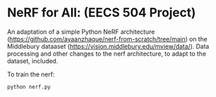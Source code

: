 # NeRF for All: (EECS 504 Project)

An adaptation of a simple Python NeRF architecture (https://github.com/ayaanzhaque/nerf-from-scratch/tree/main) on the Middlebury dataaset (https://vision.middlebury.edu/mview/data/). Data processing and other changes to the nerf architecture, to adapt to the dataset, included.

To train the nerf:

```
python nerf.py
```

